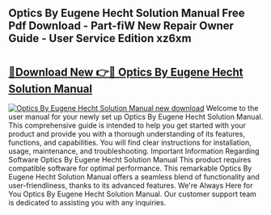 ## Optics By Eugene Hecht Solution Manual Free Pdf Download - Part-fiW New Repair Owner Guide - User Service Edition xz6xm

# <h2><a href="http://bc81072.oget.top/?id=Optics+By+Eugene+Hecht+Solution+Manual">🔗Download New 👉🔴 Optics By Eugene Hecht Solution Manual</a></h2>

[![Optics By Eugene Hecht Solution Manual new download](https://i.imgur.com/5g1atiW.png)](http://bc81072.oget.top/?id=Optics+By+Eugene+Hecht+Solution+Manual)
Welcome to the user manual for your newly set up Optics By Eugene Hecht Solution Manual. This comprehensive guide is intended to help you get started with your product and provide you with a thorough understanding of its features, functions, and capabilities. You will find clear instructions for installation, usage, maintenance, and troubleshooting. Important Information Regarding Software Optics By Eugene Hecht Solution Manual This product requires compatible software for optimal performance. This remarkable Optics By Eugene Hecht Solution Manual offers a seamless blend of functionality and user-friendliness, thanks to its advanced features. We're Always Here for You Optics By Eugene Hecht Solution Manual. Our customer support team is dedicated to assisting you with any inquiries.

